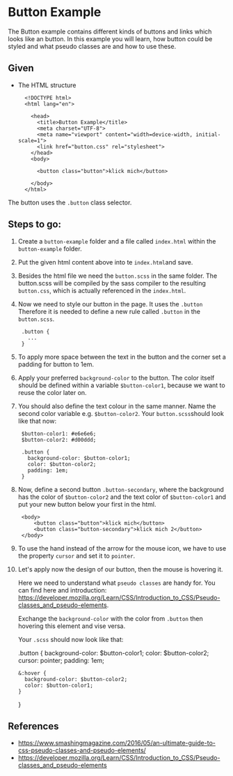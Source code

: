 # Button Example
The Button example contains different kinds of buttons and links which looks like an button.
In this example you will learn, how  button could be styled and what pseudo classes are and how to use these.

## Given
- The HTML structure

        <!DOCTYPE html>
        <html lang="en">

          <head>
            <title>Button Example</title>
            <meta charset="UTF-8">
            <meta name="viewport" content="width=device-width, initial-scale=1">
            <link href="button.css" rel="stylesheet">
          </head>
          <body>

            <button class="button">klick mich</button>

          </body>
        </html>

The button uses the `.button` class selector.

## Steps to go:

1. Create a `button-example` folder and a file called `index.html` within the `button-example` folder.
2. Put the given html content above into te `index.html`and save.
3. Besides the html file we need the `button.scss` in the same folder. The button.scss will be compiled by the sass compiler to the resulting `button.css`, which is actually referenced in the `index.html`.
4. Now we need to style our button in the page. It uses the `.button`
Therefore it is needed to define a new rule called `.button` in the `button.scss`.

        .button {
          ...
        }

5. To apply more space between the text in the button and the corner set a padding for button to 1em.
6. Apply your preferred `background-color` to the button. The color itself should be defined within a variable `$button-color1`, because we want to reuse the color later on.
7. You should also define the text colour in the same manner. Name the second color variable e.g. `$button-color2`.
Your `button.scss`should look like that now:

        $button-color1: #e6e6e6;
        $button-color2: #d00ddd;

        .button {
          background-color: $button-color1;
          color: $button-color2;
          padding: 1em;
        }

8. Now, define a second button `.button-secondary`, where the background has the color of `$button-color2` and the text color of `$button-color1` and put your new button below your first in the html.

        <body>
            <button class="button">klick mich</button>
            <button class="button-secondary">klick mich 2</button>
        </body>

9. To use the hand instead of the arrow for the mouse icon, we have to use the property `cursor` and set it to `pointer`.

10. Let's apply now the design of our button, then the mouse is hovering it.

    Here we need to understand what `pseudo classes` are handy for.
    You can find here and introduction: https://developer.mozilla.org/Learn/CSS/Introduction_to_CSS/Pseudo-classes_and_pseudo-elements.

    Exchange the `background-color` with the color from `.button` then hovering this element and vise versa.

    Your `.scss` should now look like that:

      .button {
        background-color: $button-color1;
        color: $button-color2;
        cursor: pointer;
        padding: 1em;

        &:hover {
          background-color: $button-color2;
          color: $button-color1;
        }
      }


## References

- https://www.smashingmagazine.com/2016/05/an-ultimate-guide-to-css-pseudo-classes-and-pseudo-elements/
- https://developer.mozilla.org/Learn/CSS/Introduction_to_CSS/Pseudo-classes_and_pseudo-elements
